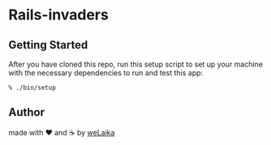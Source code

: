 # Rails-invaders

## Getting Started

After you have cloned this repo, run this setup script to set up your machine
with the necessary dependencies to run and test this app:

    % ./bin/setup

## Author

made with ❤️ and ☕️ by [weLaika](http://dev.welaika.com)
